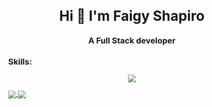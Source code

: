 <h1 align="center">Hi 👋 I'm Faigy Shapiro</h1>
<h3 align="center">A Full Stack developer</h3>

<h3 align="left">Skills:</h3>
 <p align="center">
  <a href="https://skillicons.dev">
    <img src="https://skillicons.dev/icons?i=html,css,js,ts,bootstrap,jquery,react,redux,angular,nodejs,express,php,mysql,mongodb,docker," />
  </a>
</p>
<div>
  <a href="https://github.com/anuraghazra/github-readme-status">
  <img align="center" src="https://github-readme-stats.vercel.app/api?username=MichalResnick&show_icons=true" />
      <img align="center" src="https://github-readme-stats.vercel.app/api/top-langs/?username=MichalResnick&hide=jupyter%20notebook,Python&langs_count=4&layout=compact" />

</a>
<!-- <a>
  <img align="center" src="https://github-readme-stats.vercel.app/api/top-langs/?username=MichalResnick&langs_count=10" />
</a> -->
  </div>
